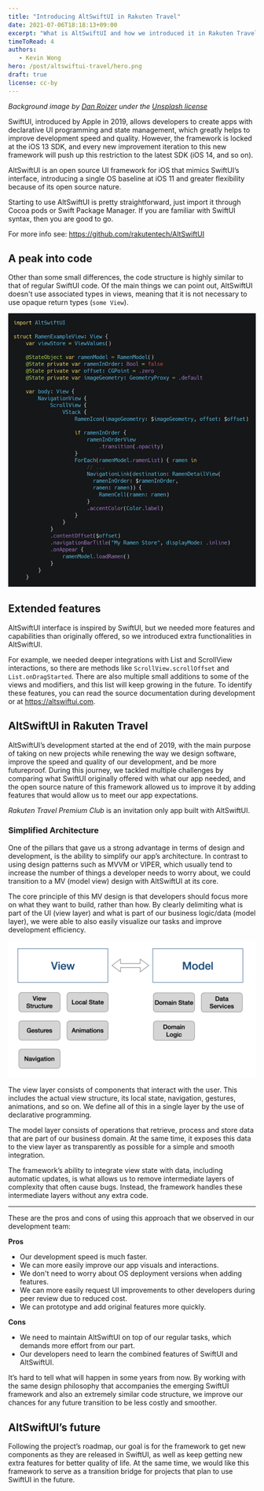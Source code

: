 ```yaml
---
title: "Introducing AltSwiftUI in Rakuten Travel"
date: 2021-07-06T18:18:13+09:00
excerpt: "What is AltSwiftUI and how we introduced it in Rakuten Travel"
timeToRead: 4
authors:
   - Kevin Wong
hero: /post/altswiftui-travel/hero.png
draft: true
license: cc-by
---
```


_Background image by [Dan Roizer](https://unsplash.com/@danroizer) under the [Unsplash license](https://unsplash.com/license)_

SwiftUI, introduced by Apple in 2019, allows developers to create apps with declarative UI programming and state management, which greatly helps to improve development speed and quality. However, the framework is locked at the iOS 13 SDK, and every new improvement iteration to this new framework will push up this restriction to the latest SDK (iOS 14, and so on).

AltSwiftUI is an open source UI framework for iOS that mimics SwiftUI’s interface, introducing a single OS baseline at iOS 11 and greater flexibility because of its open source nature.

Starting to use AltSwiftUI is pretty straightforward, just import it through Cocoa pods or Swift Package Manager. If you are familiar with SwiftUI syntax, then you are good to go.

For more info see: https://github.com/rakutentech/AltSwiftUI

## A peak into code

Other than some small differences, the code structure is highly similar to that of regular SwiftUI code. Of the main things we can point out, AltSwiftUI doesn't use associated types in views, meaning that it is not necessary to use opaque return types (`some View`).

![AltSwiftUI code sample](altswiftui-code-sample.png)

## Extended features

AltSwiftUI interface is inspired by SwiftUI, but we needed more features and capabilities than originally offered, so we introduced extra functionalities in AltSwiftUI.

For example, we needed deeper integrations with List and ScrollView interactions, so there are methods like `ScrollView.scrollOffset` and `List.onDragStarted`. There are also multiple small additions to some of the views and modifiers, and this list will keep growing in the future. To identify these features, you can read the source documentation during development or at https://altswiftui.com.


## AltSwiftUI in Rakuten Travel

AltSwiftUI’s development started at the end of 2019, with the main purpose of taking on new projects while renewing the way we design software, improve the speed and quality of our development, and be more futureproof. During this journey, we tackled multiple challenges by comparing what SwiftUI originally offered with what our app needed, and the open source nature of this framework allowed us to improve it by adding features that would allow us to meet our app expectations. 

_Rakuten Travel Premium Club_ is an invitation only app built with AltSwiftUI.

### Simplified Architecture

One of the pillars that gave us a strong advantage in terms of design and development, is the ability to simplify our app’s architecture. In contrast to using design patterns such as MVVM or VIPER, which usually tend to increase the number of things a developer needs to worry about, we could transition to a MV (model view) design with AltSwiftUI at its core. 

The core principle of this MV design is that developers should focus more on what they want to build, rather than how. By clearly delimiting what is part of the UI (view layer) and what is part of our business logic/data (model layer), we were able to also easily visualize our tasks and improve development efficiency.

![MV architecture](mv-architecture.png)

The view layer consists of components that interact with the user. This includes the actual view structure, its local state, navigation, gestures, animations, and so on. We define all of this in a single layer by the use of declarative programming.

The model layer consists of operations that retrieve, process and store data that are part of our business domain. At the same time, it exposes this data to the view layer as transparently as possible for a simple and smooth integration.

The framework’s ability to integrate view state with data, including automatic updates, is what allows us to remove intermediate layers of complexity that often cause bugs. Instead, the framework handles these intermediate layers without any extra code.

---

These are the pros and cons of using this approach that we observed in our development team:

__Pros__

- Our development speed is much faster.
- We can more easily improve our app visuals and interactions.
- We don't need to worry about OS deployment versions when adding features.
- We can more easily request UI improvements to other developers during peer review due to reduced cost.
- We can prototype and add original features more quickly.

__Cons__

- We need to maintain AltSwiftUI on top of our regular tasks, which demands more effort from our part.
- Our developers need to learn the combined features of SwiftUI and AltSwiftUI.

It’s hard to tell what will happen in some years from now. By working with the same design philosophy that accompanies the emerging SwiftUI framework and also an extremely similar code structure, we improve our chances for any future transition to be less costly and smoother.

## AltSwiftUI’s future

Following the project’s roadmap, our goal is for the framework to get new components as they are released in SwiftUI, as well as keep getting new extra features for better quality of life. At the same time, we would like this framework to serve as a transition bridge for projects that plan to use SwiftUI in the future.